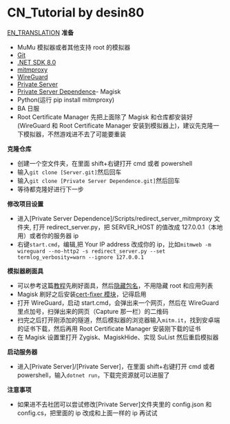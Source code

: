 # CN_Tutorial by desin80

[EN_TRANSLATION](README_EN_TRANSLATION.md)
**准备**

- MuMu 模拟器或者其他支持 root 的模拟器
- [Git](https://git-scm.com/)
- [.NET SDK 8.0](https://dotnet.microsoft.com/en-us/download/visual-studio-sdks)
- [mitmproxy](https://mitmproxy.org/)
- [WireGuard](https://www.wireguard.com/)
- [Private Server](Server.git)
- [Private Server Dependence](Dependence.git)- Magisk
- Python(运行 pip install mitmproxy)
- BA 日服
- Root Certificate Manager
  先把上面除了 Magisk 和仓库都安装好(WireGuard 和 Root Certificate Manager 安装到模拟器上)，建议先克隆一下模拟器，不然游戏进不去了可能要重装

**克隆仓库**

- 创建一个空文件夹，在里面 shift+右键打开 cmd 或者 powershell
- 输入`git clone [Server.git]`然后回车
- 输入`git clone [Private Server Dependence.git]`然后回车
- 等待都克隆好进行下一步

**修改项目设置**

- 进入[Private Server Dependence]/Scripts/redirect_server_mitmproxy 文件夹, 打开 redirect_server.py，把 SERVER_HOST 的值改成 127.0.0.1（本地用）或者你的服务器 ip
- 右键`start.cmd`，编辑,把 Your IP address 改成你的 ip，比如`mitmweb -m wireguard --no-http2 -s redirect_server.py --set termlog_verbosity=warn --ignore 127.0.0.1`

**模拟器刷面具**

- 可以参考这篇[教程](https://mumu.163.com/help/20240202/35044_1136675.html)先刷好面具，然后[隐藏包名](https://magiskcn.com/hide-the-magisk-app.html)，不用隐藏 root 和应用列表
- Magisk 刷好之后安装[cert-fixer 模块](https://github.com/pwnlogs/cert-fixer)，记得启用
- 打开 WireGuard，启动 start.cmd，会弹出来一个网页，然后在 WireGuard 里点加号，扫弹出来的网页（Capture 那一栏）的二维码
- 扫完之后打开刚添加的隧道，然后模拟器的浏览器输入`mitm.it`，找到安卓端的证书下载，然后再用 Root Certificate Manager 安装刚下载的证书
- 在 Magisk 设置里打开 Zygisk、MagiskHide、实现 SuList 然后重启模拟器

**启动服务器**

- 进入[Private Server]/[Private Server]，在里面 shift+右键打开 cmd 或者 powershell，输入`dotnet run`，下载完资源就可以进服了

**注意事项**

- 如果进不去社团可以尝试修改[Private Server]文件夹里的 config.json 和 config.cs，把里面的 ip 改成和上面一样的 ip 再试试
